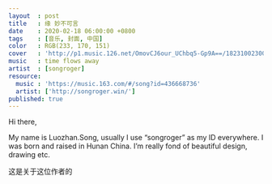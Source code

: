 ```yaml
---
layout  : post
title   : 缘 妙不可言
date    : 2020-02-18 06:00:00 +0800
tags    : [音乐, 封面, 中国]
color   : RGB(233, 170, 151)
cover   : 'http://p1.music.126.net/OmovCJ6our_UChbq5-Gp9A==/18231002300617908.jpg'
music   : time flows away
artist  : [songroger]
resource:
  music : 'https://music.163.com/#/song?id=436668736'
  artist: ['http://songroger.win/']
published: true
---
```


Hi there,

My name is Luozhan.Song, usually I use “songroger” as my ID everywhere.
I was born and raised in Hunan China.
I’m really fond of beautiful design, drawing etc.

这是关于这位作者的
